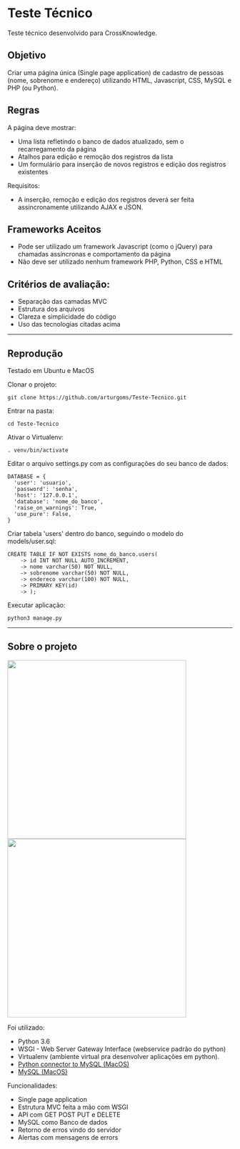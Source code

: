 # Teste Técnico
Teste técnico desenvolvido para CrossKnowledge.

## Objetivo
Criar uma página única (Single page application) de cadastro de pessoas (nome, sobrenome e endereço) utilizando HTML, Javascript, CSS, MySQL e PHP (ou Python).

## Regras
A página deve mostrar:
- Uma lista refletindo o banco de dados atualizado, sem o recarregamento da página
- Atalhos para edição e remoção dos registros da lista
- Um formulário para inserção de novos registros e edição dos registros existentes

Requisitos:
- A inserção, remoção e edição dos registros deverá ser feita assincronamente utilizando AJAX e JSON.

## Frameworks Aceitos
- Pode ser utilizado um framework Javascript (como o jQuery) para chamadas assíncronas e comportamento da página
- Não deve ser utilizado nenhum framework PHP, Python, CSS e HTML

## Critérios de avaliação:
- Separação das camadas MVC
- Estrutura dos arquivos
- Clareza e simplicidade do código
- Uso das tecnologias citadas acima

---

## Reprodução
Testado em Ubuntu e MacOS

Clonar o projeto:
```
git clone https://github.com/arturgoms/Teste-Tecnico.git
```

Entrar na pasta:
```
cd Teste-Tecnico
```

Ativar o Virtualenv:
```
. venv/bin/activate
```

Editar o arquivo settings.py com as configurações do seu banco de dados:
```
DATABASE = {
  'user': 'usuario',
  'password': 'senha',
  'host': '127.0.0.1',
  'database': 'nome_do_banco',
  'raise_on_warnings': True,
  'use_pure': False,
}
```

Criar tabela 'users' dentro do banco, seguindo o modelo do models/user.sql:
```
CREATE TABLE IF NOT EXISTS nome_do_banco.users(                            
    -> id INT NOT NULL AUTO_INCREMENT,
    -> nome varchar(50) NOT NULL, 
    -> sobrenome varchar(50) NOT NULL, 
    -> endereco varchar(100) NOT NULL,
    -> PRIMARY KEY(id)
    -> );
```

Executar aplicação:
```
python3 manage.py
```

---

## Sobre o projeto

<img src="https://preview.ibb.co/kzgzux/Screen_Shot_2018_04_08_at_00_09_02.png" width="400"><img src="https://preview.ibb.co/dAVESH/Screen_Shot_2018_04_08_at_00_09_16.png" width="400">

Foi utilizado:

- Python 3.6
- WSGI - Web Server Gateway Interface (webservice padrão do python)
- Virtualenv (ambiente virtual pra desenvolver aplicações em python).
- [Python connector to MySQL (MacOS)](https://dev.mysql.com/downloads/file/?id=472642)
- [MySQL (MacOS)](https://dev.mysql.com/downloads/file/?id=475582)

Funcionalidades:

- Single page application
- Estrutura MVC feita a mão com WSGI
- API com GET POST PUT e DELETE
- MySQL como Banco de dados        
- Retorno de erros vindo do servidor
- Alertas com mensagens de errors

